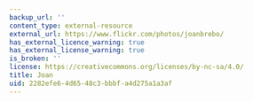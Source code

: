 ```yaml
---
backup_url: ''
content_type: external-resource
external_url: https://www.flickr.com/photos/joanbrebo/
has_external_licence_warning: true
has_external_license_warning: true
is_broken: ''
license: https://creativecommons.org/licenses/by-nc-sa/4.0/
title: Joan
uid: 2282efe6-4d65-48c3-bbbf-a4d275a1a3af
---
```

